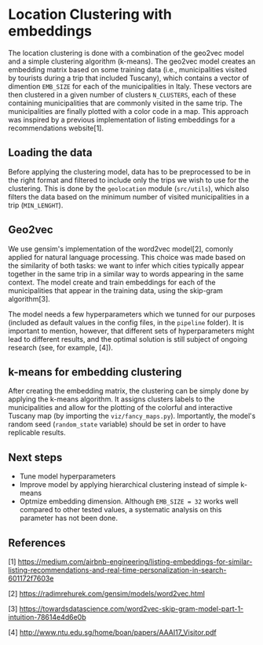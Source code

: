# Location Clustering with embeddings

The location clustering is done with a combination of the geo2vec model and a simple clustering algorithm (k-means). The geo2vec model creates an embedding matrix based on some training data (i.e., municipalities visited by tourists during a trip that included Tuscany), which contains a vector of dimention `EMB_SIZE` for each of the municipalities in Italy. These vectors are then clustered in a given number of clusters `N_CLUSTERS`, each of these containing municipalities that are commonly visited in the same trip. The municipalities are finally plotted with a color code in a map. This approach was inspired by a previous implementation of listing embeddings for a recommendations website[1].

## Loading the data

Before applying the clustering model, data has to be preprocessed to be in the right format and filtered to include only the trips we wish to use for the clustering. This is done by the `geolocation` module (`src/utils`), which also filters the data based on the minimum number of visited municipalities in a trip (`MIN_LENGHT`). 


## Geo2vec

We use gensim's implementation of the word2vec model[2], comonly applied for natural language processing. This choice was made based on the similarity of both tasks: we want to infer which cities typically appear together in the same trip in a similar way to words appearing in the same context. The model create and train embeddings for each of the municipalities that appear in the training data, using the skip-gram algorithm[3]. 

The model needs a few hyperparameters which we tunned for our purposes (included as default values in the config files, in the `pipeline` folder). It is important to mention, however, that different sets of hyperparameters might lead to different results, and the optimal solution is still subject of ongoing research (see, for example, [4]).

## k-means for embedding clustering

After creating the embedding matrix, the clustering can be simply done by applying the k-means algorithm. It assigns clusters labels to the municipalities and allow for the plotting of the colorful and interactive Tuscany map (by importing the `viz/fancy_maps.py`). Importantly, the model's random seed (`random_state` variable) should be set in order to have replicable results. 

## Next steps

- Tune model hyperparameters
- Improve model by applying hierarchical clustering instead of simple k-means
- Optmize embedding dimension. Although `EMB_SIZE = 32` works well compared to other tested values, a systematic analysis on this parameter has not been done.

## References

[1] https://medium.com/airbnb-engineering/listing-embeddings-for-similar-listing-recommendations-and-real-time-personalization-in-search-601172f7603e

[2] https://radimrehurek.com/gensim/models/word2vec.html

[3] https://towardsdatascience.com/word2vec-skip-gram-model-part-1-intuition-78614e4d6e0b

[4] http://www.ntu.edu.sg/home/boan/papers/AAAI17_Visitor.pdf
